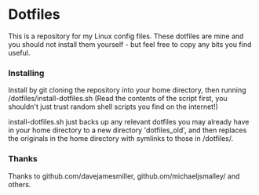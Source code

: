 # Dotfiles

This is a repository for my Linux config files. 
These dotfiles are mine and you should not install them yourself - but feel free to copy any bits you find useful.

### Installing ###
Install by git cloning the repository into your home directory, then running /dotfiles/install-dotfiles.sh (Read the contents of the script first, you shouldn't just trust random shell scripts you find on the internet!)

install-dotfiles.sh just backs up any relevant dotfiles you may already have in your home directory to a new directory 'dotfiles_old', and then replaces the originals in the home directory with symlinks to those in /dotfiles/.


### Thanks ###
Thanks to github.com/davejamesmiller, github.om/michaeljsmalley/ and others.

